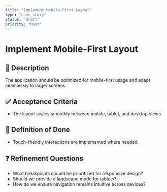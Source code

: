 ```yaml
---
title: "Implement Mobile-First Layout"
type: "user_story"
status: "draft"
priority: "Must"
---
```


# Implement Mobile-First Layout

## 📌 Description
The application should be optimized for mobile-first usage and adapt seamlessly to larger screens.

## ✅ Acceptance Criteria
- The layout scales smoothly between mobile, tablet, and desktop views.

## 🎯 Definition of Done
- Touch-friendly interactions are implemented where needed.

## ❓ Refinement Questions
- What breakpoints should be prioritized for responsive design?
- Should we provide a landscape mode for tablets?
- How do we ensure navigation remains intuitive across devices?
